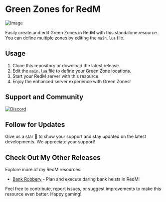 # Green Zones for RedM

![Image](https://github.com/Zaps6000/safezones/assets/122732007/5ac7004a-b351-4568-a1a0-49ee9d9ebcdc)

Easily create and edit Green Zones in RedM with this standalone resource. You can define multiple zones by editing the `main.lua` file.


## Usage

1. Clone this repository or download the latest release.
2. Edit the `main.lua` file to define your Green Zone locations.
3. Start your RedM server with this resource.
4. Enjoy the enhanced server experience with Green Zones!

## Support and Community

[![Discord](https://img.shields.io/badge/Discord-Support-5865F2?style=flat&logo=discord&logoColor=white)](https://discord.gg/Uwg95JfwYT) 

## Follow for Updates

Give us a star 🌟 to show your support and stay updated on the latest developments. We appreciate your support!

## Check Out My Other Releases

Explore more of my RedM resources:

- [Bank Robbery](https://github.com/Zaps6000/zaps_bankrobbery) - Plan and execute daring bank heists in RedM!

Feel free to contribute, report issues, or suggest improvements to make this resource even better. Happy gaming!
